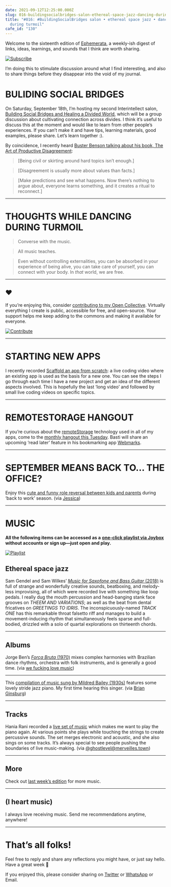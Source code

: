 ```yaml
---
date: 2021-09-12T12:25:00.000Z
slug: 016-buildingsocialbridges-salon-ethereal-space-jazz-dancing-during-turmoil
title: "#016: #BuildingSocialBridges salon • ethereal space jazz • dancing
  during turmoil"
cafe_id: "130"
---
```

Welcome to the sixteenth edition of [Ephemerata](https://rosano.ca/ephemerata), a weekly-ish digest of links, ideas, learnings, and sounds that I think are worth sharing.

[![Subscribe](https://static.rosano.ca/_shared/_RCSSubscribeButton.svg)](https://rosano.ca/ephemerata)

I’m doing this to stimulate discussion around what I find interesting, and also to share things before they disappear into the void of my journal.

# BULIDING SOCIAL BRIDGES

On Saturday, September 18th, I’m hosting my second Interintellect salon, [Building Social Bridges and Healing a Divided World](https://twitter.com/interintellect%5F/status/1435450993236320256), which will be a group discussion about cultivating connection across divides. I think it’s useful to discuss this at the moment and would like to learn from other people’s experiences. If you can’t make it and have tips, learning materials, good examples, please share. Let’s learn together :).

By coincidence, I recently heard [Buster Benson talking about his book, The Art of Productive Disagreement](https://twitter.com/ideamarket%5Fio/status/1435274128148217859):

> \[Being civil or skirting around hard topics isn’t enough.\]

> \[Disagreement is usually more about values than facts.\]

> \[Make predictions and see what happens. Now there’s nothing to argue about, everyone learns something, and it creates a ritual to reconnect.\]

---

# THOUGHTS WHILE DANCING DURING TURMOIL

> Converse with the music.

> All music teaches.

> Even without controlling externalities, you can be absorbed in your experience of being alive, you can take care of yourself, you can connect with your body. In _that_ world, we are free.

---

## ❤️

If you’re enjoying this, consider [contributing to my Open Collective](https://rosano.ca/fund). Virtually everything I create is public, accessible for free, and open-source. Your support helps me keep adding to the commons and making it available for everyone.

[![Contribute](https://static.rosano.ca/_shared/_RCSContributeButton.svg)](https://rosano.ca/fund)

---

# STARTING NEW APPS

I recently recorded [Scaffold an app from scratch](https://rosano.hmm.garden/01ff0er2s74hz51w3pph9rm2ay): a live coding video where an existing app is used as the basis for a new one. You can see the steps I go through each time I have a new project and get an idea of the different aspects involved. This is hopefully the last ‘long video’ and followed by small live coding videos on specific topics.

---

# REMOTESTORAGE HANGOUT

If you’re curious about the [remoteStorage](https://remotestorage.io) technology used in all of my apps, come to the [monthly hangout this Tuesday](https://community.remotestorage.io/t/724). Basti will share an upcoming ‘read later’ feature in his bookmarking app [Webmarks](https://webmarks.5apps.com).

---

# SEPTEMBER MEANS BACK TO… THE OFFICE?

Enjoy this [cute and funny role reversal between kids and parents](https://twitter.com/juliahobsbawm/status/1436355265671143427) during ‘back to work’ season. (via [Jessica](https://twitter.com/jessicamalonso))

---

# MUSIC

**All the following items can be accessed as a** [**one-click playlist via Joybox**](https://go.rosano.ca/ephemerata-016-music) **without accounts or sign up—just open and play.**

[![Playlist](https://static.rosano.ca/joybox/_JBXPlaylistButton.svg)](https://go.rosano.ca/ephemerata-016-music)

## Ethereal space jazz

Sam Gendel and Sam Wilkes’ [_Music for Saxofone and Bass Guitar_ (2018)](https://leavingrecords.bandcamp.com/album/music-for-saxofone-and-bass-guitar) is full of strange and wonderfully creative sounds, beatboxing, and melody-less improvising, all of which were recorded live with something like loop pedals. I really dug the mouth percussion and head-banging stank face grooves on _THEEM AND VARIATIONS_; as well as the beat from dental fricatives on _GREETINGS TO IDRIS_. The inconspicuously-named _TRACK ONE_ has this remarkable throat falsetto riff and manages to build a movement-inducing rhythm that simultaneously feels sparse and full-bodied, drizzled with a solo of quartal explorations on thirteenth chords.

---

## Albums

Jorge Ben’s [_Força Bruta_ (1970)](https://www.youtube.com/playlist?list=PLbRXXWySMeft4ELA9r0lYV1maIU9748aw) mixes complex harmonies with Brazilian dance rhythms, orchestra with folk instruments, and is generally a good time. (via [we fucking love music](https://wefuckinglovemusic.blogspot.com/2015/01/jorge-ben-forca-bruta-1970.html))

---

This [compilation of music sung by Mildred Bailey (1930s)](https://www.youtube.com/watch?v=P9mKlYNI3IY) features some lovely stride jazz piano. My first time hearing this singer. (via [Brian Ginsburg](https://discord.com/channels/478735028319158273/791374365018947644/885666684470456370))

---

## Tracks

Hania Rani recorded a [live set of music](https://www.youtube.com/watch?v=kFRdoYfZYUY&t=432) which makes me want to play the piano again. At various points she plays while touching the strings to create percussive sounds. The set merges electronic and acoustic, and she also sings on some tracks. It’s always special to see people pushing the boundaries of live music-making. (via [@ghostlevel@merveilles.town](https://merveilles.town/@ghostlevel/106857225144112727))

---

## More

Check out [last week’s edition](https://cafe.rosano.ca/t/127) for more music.

---

## (I heart music)

I always love receiving music. Send me recommendations anytime, anywhere!

---

# That’s all folks!

Feel free to reply and share any reflections you might have, or just say hello. Have a great week 🙂

If you enjoyed this, please consider sharing on [Twitter](https://twitter.com/intent/tweet?url=https%3A%2F%2Fcafe.rosano.ca%2Ft%2F130&text=%23Ephemerata%20016%20by%20%40rosano%3A%20%23BuildingSocialBridges%20salon%20%E2%80%A2%20ethereal%20space%20jazz%20%E2%80%A2%20dancing%20during%20turmoil) or [WhatsApp](https://api.whatsapp.com/send?text=Ephemerata%20%23016%20by%20%40rosano%3A%20%23BuildingSocialBridges%20salon%20%E2%80%A2%20ethereal%20space%20jazz%20%E2%80%A2%20dancing%20during%20turmoil%20https%3A%2F%2Fcafe.rosano.ca%2Ft%2F130) or Email.
